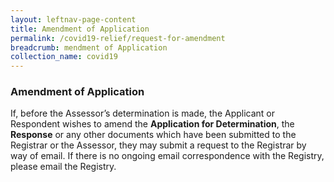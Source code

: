```yaml
---
layout: leftnav-page-content
title: Amendment of Application
permalink: /covid19-relief/request-for-amendment
breadcrumb: mendment of Application
collection_name: covid19
---
```


### Amendment of Application ###

If, before the Assessor’s determination is made, the Applicant or Respondent wishes to amend the <b>Application for Determination</b>, the <b>Response</b> or any other documents which have been submitted to the Registrar or the Assessor, they may submit a request to the Registrar by way of email. If there is no ongoing email correspondence with the Registry, please email the Registry.

